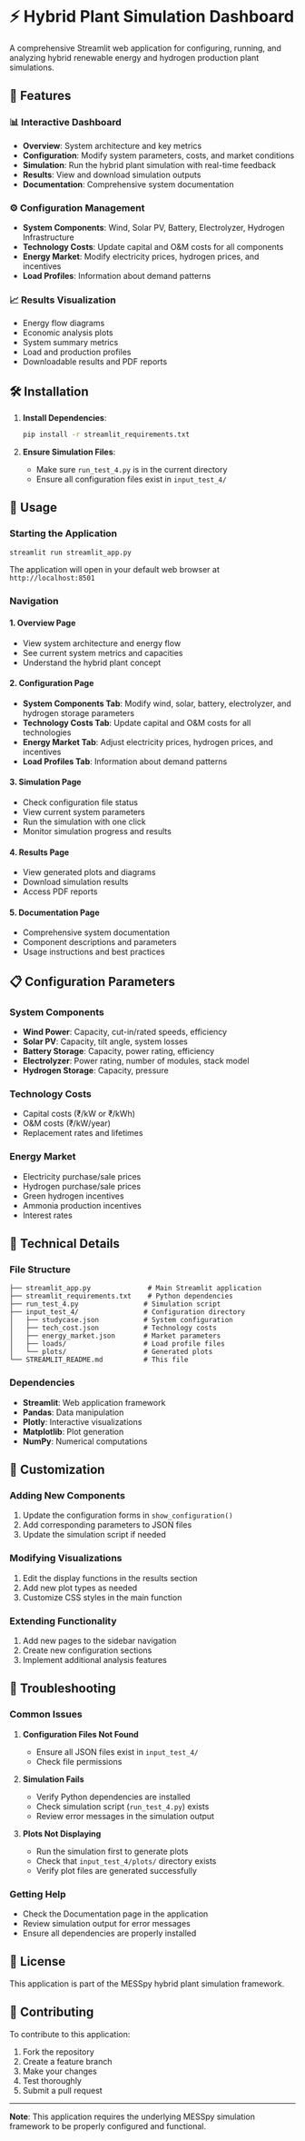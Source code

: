 # ⚡ Hybrid Plant Simulation Dashboard

A comprehensive Streamlit web application for configuring, running, and analyzing hybrid renewable energy and hydrogen production plant simulations.

## 🚀 Features

### 📊 Interactive Dashboard
- **Overview**: System architecture and key metrics
- **Configuration**: Modify system parameters, costs, and market conditions
- **Simulation**: Run the hybrid plant simulation with real-time feedback
- **Results**: View and download simulation outputs
- **Documentation**: Comprehensive system documentation

### ⚙️ Configuration Management
- **System Components**: Wind, Solar PV, Battery, Electrolyzer, Hydrogen Infrastructure
- **Technology Costs**: Update capital and O&M costs for all components
- **Energy Market**: Modify electricity prices, hydrogen prices, and incentives
- **Load Profiles**: Information about demand patterns

### 📈 Results Visualization
- Energy flow diagrams
- Economic analysis plots
- System summary metrics
- Load and production profiles
- Downloadable results and PDF reports

## 🛠️ Installation

1. **Install Dependencies**:
   ```bash
   pip install -r streamlit_requirements.txt
   ```

2. **Ensure Simulation Files**:
   - Make sure `run_test_4.py` is in the current directory
   - Ensure all configuration files exist in `input_test_4/`

## 🎯 Usage

### Starting the Application
```bash
streamlit run streamlit_app.py
```

The application will open in your default web browser at `http://localhost:8501`

### Navigation

#### 1. **Overview Page**
- View system architecture and energy flow
- See current system metrics and capacities
- Understand the hybrid plant concept

#### 2. **Configuration Page**
- **System Components Tab**: Modify wind, solar, battery, electrolyzer, and hydrogen storage parameters
- **Technology Costs Tab**: Update capital and O&M costs for all technologies
- **Energy Market Tab**: Adjust electricity prices, hydrogen prices, and incentives
- **Load Profiles Tab**: Information about demand patterns

#### 3. **Simulation Page**
- Check configuration file status
- View current system parameters
- Run the simulation with one click
- Monitor simulation progress and results

#### 4. **Results Page**
- View generated plots and diagrams
- Download simulation results
- Access PDF reports

#### 5. **Documentation Page**
- Comprehensive system documentation
- Component descriptions and parameters
- Usage instructions and best practices

## 📋 Configuration Parameters

### System Components
- **Wind Power**: Capacity, cut-in/rated speeds, efficiency
- **Solar PV**: Capacity, tilt angle, system losses
- **Battery Storage**: Capacity, power rating, efficiency
- **Electrolyzer**: Power rating, number of modules, stack model
- **Hydrogen Storage**: Capacity, pressure

### Technology Costs
- Capital costs (₹/kW or ₹/kWh)
- O&M costs (₹/kW/year)
- Replacement rates and lifetimes

### Energy Market
- Electricity purchase/sale prices
- Hydrogen purchase/sale prices
- Green hydrogen incentives
- Ammonia production incentives
- Interest rates

## 🔧 Technical Details

### File Structure
```
├── streamlit_app.py              # Main Streamlit application
├── streamlit_requirements.txt    # Python dependencies
├── run_test_4.py                # Simulation script
├── input_test_4/                # Configuration directory
│   ├── studycase.json           # System configuration
│   ├── tech_cost.json           # Technology costs
│   ├── energy_market.json       # Market parameters
│   ├── loads/                   # Load profile files
│   └── plots/                   # Generated plots
└── STREAMLIT_README.md          # This file
```

### Dependencies
- **Streamlit**: Web application framework
- **Pandas**: Data manipulation
- **Plotly**: Interactive visualizations
- **Matplotlib**: Plot generation
- **NumPy**: Numerical computations

## 🎨 Customization

### Adding New Components
1. Update the configuration forms in `show_configuration()`
2. Add corresponding parameters to JSON files
3. Update the simulation script if needed

### Modifying Visualizations
1. Edit the display functions in the results section
2. Add new plot types as needed
3. Customize CSS styles in the main function

### Extending Functionality
1. Add new pages to the sidebar navigation
2. Create new configuration sections
3. Implement additional analysis features

## 🐛 Troubleshooting

### Common Issues

1. **Configuration Files Not Found**
   - Ensure all JSON files exist in `input_test_4/`
   - Check file permissions

2. **Simulation Fails**
   - Verify Python dependencies are installed
   - Check simulation script (`run_test_4.py`) exists
   - Review error messages in the simulation output

3. **Plots Not Displaying**
   - Run the simulation first to generate plots
   - Check that `input_test_4/plots/` directory exists
   - Verify plot files are generated successfully

### Getting Help
- Check the Documentation page in the application
- Review simulation output for error messages
- Ensure all dependencies are properly installed

## 📄 License

This application is part of the MESSpy hybrid plant simulation framework.

## 🤝 Contributing

To contribute to this application:
1. Fork the repository
2. Create a feature branch
3. Make your changes
4. Test thoroughly
5. Submit a pull request

---

**Note**: This application requires the underlying MESSpy simulation framework to be properly configured and functional.
